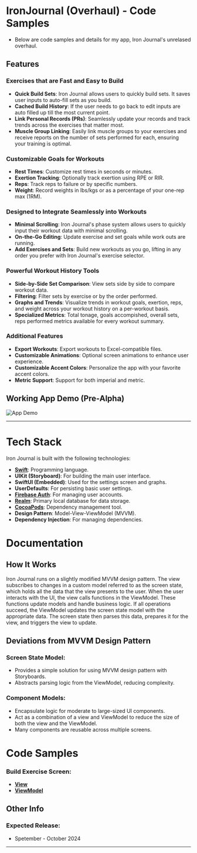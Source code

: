# IronJournal (Overhaul) - Code Samples
- Below are code samples and details for my app, Iron Journal's unrelased overhaul.


## Features
### Exercises that are Fast and Easy to Build

- **Quick Build Sets**: Iron Journal allows users to quickly build sets. It saves user inputs to auto-fill sets as you build.
- **Cached Build History**: If the user needs to go back to edit inputs are auto filled up till the most current point.
- **Link Personal Records (PRs)**: Seamlessly update your records and track trends across the exercises that matter most.
- **Muscle Group Linking**: Easily link muscle groups to your exercises and receive reports on the number of sets performed for each, ensuring your training is optimal.

### Customizable Goals for Workouts

- **Rest Times**: Customize rest times in seconds or minutes.
- **Exertion Tracking**: Optionally track exertion using RPE or RIR.
- **Reps**: Track reps to failure or by specific numbers.
- **Weight**: Record weights in lbs/kgs or as a percentage of your one-rep max (1RM).

### Designed to Integrate Seamlessly into Workouts

- **Minimal Scrolling**: Iron Journal's phase system allows users to quickly input their workout data with minimal scrolling.
- **On-the-Go Editing**: Update exercise and set goals while work outs are running.
- **Add Exercises and Sets**: Build new workouts as you go, lifting in any order you prefer with Iron Journal's exercise selector.

### Powerful Workout History Tools

- **Side-by-Side Set Comparison**: View sets side by side to compare workout data.
- **Filtering**: Filter sets by exercise or by the order performed.
- **Graphs and Trends**: Visualize trends in workout goals, exertion, reps, and weight across your workout history on a per-workout basis.
- **Specialized Metrics**: Total tonage, goals accompished, overall sets, reps performed metrics available for every workout summary.

### Additional Features

- **Export Workouts**: Export workouts to Excel-compatible files.
- **Customizable Animations**: Optional screen animations to enhance user experience.
- **Customizable Accent Colors**: Personalize the app with your favorite accent colors.
- **Metric Support**: Support for both imperial and metric.


## Working App Demo (Pre-Alpha)
![App Demo](https://github.com/JMiller7334/IronJournal-Code-Samples/blob/main/Demo/IJ-Demo.gif)

---
# Tech Stack

Iron Journal is built with the following technologies:

- **[Swift](https://developer.apple.com/swift/)**: Programming language.
- **UIKit (Storyboard)**: For building the main user interface.
- **SwiftUI (Embedded)**: Used for the settings screen and graphs.
- **UserDefaults**: For persisting basic user settings.
- **[Firebase Auth](https://firebase.google.com/products/auth)**: For managing user accounts.
- **[Realm](https://realm.io/)**: Primary local database for data storage.
- **[CocoaPods](https://cocoapods.org/)**: Dependency management tool.
- **Design Pattern**: Model-View-ViewModel (MVVM).
- **Dependency Injection**: For managing dependencies.



# Documentation

## How It Works

Iron Journal runs on a slightly modified MVVM design pattern. The view subscribes to changes in a custom model referred to as the screen state, which holds all the data that the view presents to the user. When the user interacts with the UI, the view calls functions in the ViewModel. These functions update models and handle business logic. If all operations succeed, the ViewModel updates the screen state model with the appropriate data. The screen state then parses this data, prepares it for the view, and triggers the view to update.

## Deviations from MVVM Design Pattern

### Screen State Model:

- Provides a simple solution for using MVVM design pattern with Storyboards.
- Abstracts parsing logic from the ViewModel, reducing complexity.

### Component Models:

- Encapsulate logic for moderate to large-sized UI components.
- Act as a combination of a view and ViewModel to reduce the size of both the view and the ViewModel.
- Many components are reusable across multiple screens.



# Code Samples
### Build Exercise Screen:
* **[View](https://github.com/JMiller7334/IronJournal-Code-Samples/blob/main/NewExerciseScreen/Views/ViewControllerNewExercise.swift)**
* **[ViewModel](https://github.com/JMiller7334/IronJournal-Code-Samples/blob/main/NewExerciseScreen/ViewModels/ViewModelNewExercise.swift)**



## Other Info
### Expected Release:
* Spetember - October 2024

---



